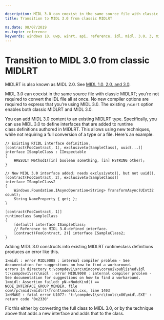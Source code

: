 ```yaml
---

description: MIDL 3.0 can coexist in the same source file with classic MIDLRT; this topic shows how to transition to MIDL 3.0 from MIDLRT.
title: Transition to MIDL 3.0 from classic MIDLRT

ms.date: 08/07/2019
ms.topic: reference
keywords: windows 10, uwp, winrt, api, reference, idl, midl, 3.0, 3, midl3, transition, port, from, MIDLRT
---
```


# Transition to MIDL 3.0 from classic MIDLRT

MIDLRT is also known as MIDL 2.0. See [MIDL 1.0, 2.0, and 3.0](./intro.md#midl-10-20-and-30).

MIDL 3.0 can coexist in the same source file with classic MIDLRT; you're not required to convert the IDL file all at once. No new compiler options are required to express that you're using MIDL 3.0. The existing `/winrt` option enables both classic MIDLRT and MIDL 3.0.

You can add MIDL 3.0 content to an existing MIDLRT type. Specifically, you can use MIDL 3.0 to define interfaces that are added to runtime class definitions authored in MIDLRT. This allows using new techniques, while not requiring a full conversion of a type or a file. Here's an example.

```idl
// Existing RTIDL interface definition.
[contract(FooContract, 1), exclusiveto(SampleClass), uuid(...)]
interface ISampleClass : IInspectable
{
    HRESULT Method1([in] boolean something, [in] HSTRING other);
}

// New MIDL 3.0 interface added; needs exclusiveto(), but not uuid().
[contract(FooContract, 2), exclusiveto(SampleClass)]
interface ISampleClass2
{
    Windows.Foundation.IAsyncOperation<String> TransformAsync(UInt32 count);
    String NameProperty { get; };
}

[contract(FooContract, 1)]
runtimeclass SampleClass
{
    [default] interface ISampleClass;
    // Reference to MIDL 3.0-defined interface.
    [contract(FooContract, 2)] interface ISampleClass2;
}
```

Adding MIDL 3.0 constructs into existing MIDLRT runtimeclass definitions produces an error like this.

```console
1>midl : error MIDL9008 : internal compiler problem - See documentation for suggestions on how to find a workaround.
errors in directory t:\compdev1\src\mincore\coreui\published\idl
t:\compdev1\src\midl : error MIDL9008 : internal compiler problem - See documentation for suggestions on how to find a workaround.
1>midl: Assertion failed: pN->NodeKind() == NODE_INTERFACE_GROUP_MEMBER, file com\rpc\midl\midlrt\front\nodeskl.cxx, line 1403
1>NMAKE : fatal error U1077: 't:\compdev1\src\tools\x86\midl.EXE' : return code '0x2330'
```

Fix this either by converting the full class to MIDL 3.0, or by the technique above that adds a new interface and adds that to the class.
